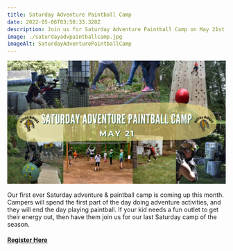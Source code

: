 ```yaml
---
title: Saturday Adventure Paintball Camp
date: 2022-05-06T03:50:33.328Z
description: Join us for Saturday Adventure Paintball Camp on May 21st
image: ./saturdayadvpaintballcamp.jpg
imageAlt: SaturdayAdventurePaintballCamp
---
```

![SaturdayAdventurePaintballCamp](saturdayadvpaintballcamp.jpg "Saturday Adventure Paintball Camp: Royal Ridges May 21st")

Our first ever Saturday adventure & paintball camp is coming up this month. Campers will spend the first part of the day doing adventure activities, and they will end the day playing paintball. If your kid needs a fun outlet to get their energy out, then have them join us for our last Saturday camp of the season.  [](https://www.ultracamp.com/info/upcomingSessions.aspx?idCamp=1145&campCode=151&lnkCategory=Saturday+Day+Camps)

#### **[Register Here](https://www.ultracamp.com/info/upcomingSessions.aspx?idCamp=1145&campCode=151&lnkCategory=Saturday+Day+Camps)**